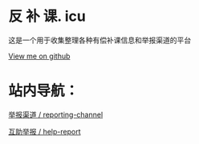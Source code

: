 # 反 补 课. icu
这是一个用于收集整理各种有偿补课信息和举报渠道的平台

[View me on github](https://github.com/fbkicu/fbkicu.github.io/)

# 站内导航：

[举报渠道 / reporting-channel](reporting-channel)

[互助举报 / help-report](help-report)
